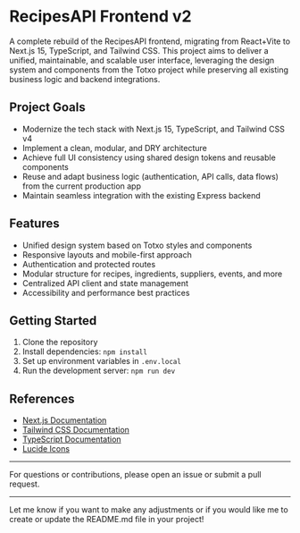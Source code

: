 # RecipesAPI Frontend v2

A complete rebuild of the RecipesAPI frontend, migrating from React+Vite to Next.js 15, TypeScript, and Tailwind CSS. This project aims to deliver a unified, maintainable, and scalable user interface, leveraging the design system and components from the Totxo project while preserving all existing business logic and backend integrations.

## Project Goals

- Modernize the tech stack with Next.js 15, TypeScript, and Tailwind CSS v4
- Implement a clean, modular, and DRY architecture
- Achieve full UI consistency using shared design tokens and reusable components
- Reuse and adapt business logic (authentication, API calls, data flows) from the current production app
- Maintain seamless integration with the existing Express backend

## Features

- Unified design system based on Totxo styles and components
- Responsive layouts and mobile-first approach
- Authentication and protected routes
- Modular structure for recipes, ingredients, suppliers, events, and more
- Centralized API client and state management
- Accessibility and performance best practices

## Getting Started

1. Clone the repository
2. Install dependencies: `npm install`
3. Set up environment variables in `.env.local`
4. Run the development server: `npm run dev`

## References

- [Next.js Documentation](https://nextjs.org/docs)
- [Tailwind CSS Documentation](https://tailwindcss.com/docs)
- [TypeScript Documentation](https://www.typescriptlang.org/docs/)
- [Lucide Icons](https://lucide.dev/)

---

For questions or contributions, please open an issue or submit a pull request.

---

Let me know if you want to make any adjustments or if you would like me to create or update the README.md file in your project!